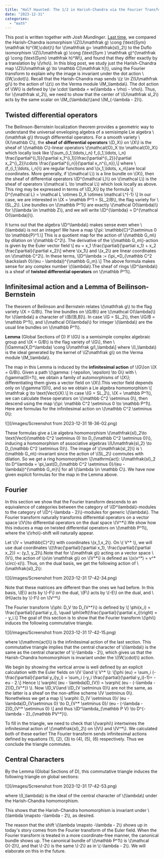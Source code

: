 ```yaml
---
title: "Half Haunted: The 1/2 in Harish-Chandra via the Fourier Transform"
date: "2023-12-31"
categories: 
  - "math"
---
```


This post is written together *with Josh Mundinger*. [Last time](https://rin.io/harish-chandra/), we compared the Harish-Chandra isomorphism \\(Z(U\mathfrak g) \cong (\text{Sym} \mathfrak h)^{W,\cdot}\\) for \\(\mathfrak g=  \mathfrak{sl}\_2\\) to the Duflo isomorphism \\(Z(U\mathfrak g) \cong (\text{Sym } \mathfrak g)^{\mathfrak g} \cong (\text{Sym} \mathfrak h)^W\\), and found that they differ exactly by a translation by \\(\rho\\). In this blog post, we study just the Harish-Chandra map \\(Z(U\mathfrak g) \to \mathbb C[\mathfrak h]\\), using the Fourier transform to explain why the image is invariant under the dot action \\((W,\cdot)\\). Recall that the Harish-Chandra map sends \\(z \in Z(U\mathfrak g)\\) to the action of \\(z\\) on the Verma module \\(M_\lambda\\). The dot action of \\(W\\) is defined by \\(w \cdot \lambda = w(\lambda + \rho) - \rho\\). Thus, 
for \\(\mathfrak sl_2\\), we need to show that the center of \\(U\mathfrak sl_2\\) acts by the same scalar on \\(M_{\lambda}\\)and \\(M_{-\lambda - 2}\\).

## Twisted differential operators
The Beilinson-Bernstein localization theorem provides a geometric way to understand the universal enveloping algebra of a semisimple Lie algebra \\(\mathfrak g\\) through differential operators.
For a smooth variety \\(X/\mathbb C\\), the **sheaf of differential operators** \\(D_X\\) on \\(X\\) is the sheaf of \\(\mathbb C\\)-linear operators \\(\mathcal{O}\_X \to \mathcal{O}\_X\\) which locally look like 
\\[\sum_{i\_1,\ldots,i\_n} f_{i\_1,\ldots, i\_n} \frac{\partial^{i\_1}}{\partial x\_1^{i\_1}}\frac{\partial^{i\_2}}{\partial x\_2^{i\_2}}\cdots \frac{\partial^{i\_n}}{\partial x\_n^{i_n}},\\]
where \\(f_{i\_1,\ldots, i\_n}\\) are regular functions and \\(x_1,\ldots, x_n\\)are local coordinates.
More generally, if \\(\mathcal L\\) is a line bundle on \\(X\\), then the sheaf of differential operators \\(D^{\mathcal L}\\) on \\(\mathcal L\\) is the sheaf of operators \\(\mathcal L \to \mathcal L\\) which look locally as above. This ring may be expressed in terms of \\(D_X\\) by the formula 
\\[ D^{\mathcal L}  = \mathcal L \otimes D_X \otimes \mathcal L^{-1} \\]
In our case, we are interested in \\(X = \mathbb P^1 = SL_2/B\\), the flag variety for \\(SL_2\\).
Line bundles on \\(\mathbb P^1\\) are exactly \\(\mathcal O(\lambda)\\) for \\(\lambda \in \mathbb Z\\),
and we will write \\(D^{\lambda} = D^{\mathcal O(\lambda)}\\).

It turns out that the algebra \\(D^\lambda\\) makes sense even when \\(\lambda\\) is not an integer!
We have a map 
\\[\pi: \mathbb{C}^2\setminus 0 \to \mathbb{P}^1.\\]
This is a quotient map for the action of \\(\mathbb G_m\\) by dilation on \\(\mathbb C^2\\).
The derivative of the \\(\mathbb G_m\\)-action is given by the Euler vector field 
\\[ eu = x_1 \frac{\partial}{\partial x_1} + x_2 \frac{\partial}{\partial x_2}\\]
where \\(x_1\\) and \\(x_2\\) are linear coordinates on \\(\mathbb C^2\\).
In these terms,
\\[D^\lambda := (\pi_*D_{\mathbb C^2 \backslash 0}/(eu - \lambda))^{\mathbb G_m}.\\]
The above formula makes sense for any complex number \\(\lambda\\).The sheaf of rings \\(D^\lambda\\) is a sheaf of **twisted differential operators** on \\(\mathbb P^1\\).

## Infinitesimal action and a Lemma of Beilinson-Bernstein

The theorem of Beilinson and Bernstein relates \\(\mathfrak g\\) to the flag variety \\(X = G/B\\).
The line bundles on \\(G/B\\) are \\(\mathcal O(\lambda)\\) for \\(\lambda\\) a character of \\(B/[B,B]\\). 
In case \\(G = SL_2\\), then \\(G/B = \mathbb P^1\\), and \\(\mathcal O(\lambda)\\) for integer \\(\lambda\\) are the usual line bundles on \\(\mathbb P^1\\).


**Lemma** (Global Sections of D)
    If \\(G\\) is a semisimple complex algebraic group and \\(X = G/B\\) is the flag variety of \\(G\\), then 
    \\[\Gamma(X,D^\lambda) \cong U\mathfrak g/I_\lambda\\]
    where \\(I_\lambda\\) is the ideal generated by the kernel of \\(Z\mathfrak g\\) on the Verma module \\(M_\lambda\\).

The map in this Lemma is induced by the **infinitesimal action** of \\(G\\)on \\(X = G/B\\).
Given a path \\(\gamma: (-\epsilon, \epsilon) \to G\\) with \\(\gamma(0)=1\\), we obtain a family of automorphisms of \\(X\\); differentiating them gives a vector field on \\(X\\).This vector field depends only on \\(\gamma'(0)\\), and so we obtain a Lie algebra homomorphism
\\[ \mathfrak g \to \text{Vect}(X).\\]
In case \\(G = SL_2\\), \\(X = \mathbb P^1\\), we can calculate these operators on \\(\mathbb C^2 \setminus 0\\), then descend using the map \\(\pi: \mathbb C^2 \setminus 0 \to \mathbb P^1\\).
Here are formulas for the infinitesimal action on \\(\mathbb C^2 \setminus 0\\):

![](/images/Screenshot from 2023-12-31 18-36-02.png) 

These formulas give a Lie algebra homomorphism \\(\mathfrak{sl}\_2\to \text{Vect}(\mathbb C^2 \setminus 0) \to D\_{\mathbb C^2 \setminus 0}\\),
inducing a homomorphism of associative algebras \\(U\mathfrak{sl\_2} \to D_{\mathbb C^2 \setminus 0}\\).
The image of \\(\mathfrak{sl_2}\\) is \\(\mathbb G_m\\)-invariant since the action of \\(SL_2\\) commutes with dilation.
So we get a ring homomorphism
\\[\mathrm{act}: U\mathfrak{sl}\_2 \to D^\lambda = \pi_\ast(D_{\mathbb C^2 \setminus 0}/(eu - \lambda))^{\mathbb G_m}\\]
for all \\(\lambda \in \mathbb C\\).
We have now given explicit formulas for the map in the Lemma above.


## Fourier
In this section we show that the Fourier transform descends to an equivalence of categories between the category of \\(D^\lambda\\)-modules to the category of \\(D^{-\lambda - 2}\\)-modules for generic \\(\lambda\\). The Fourier transform naturally transforms differential operators on a vector space \\(V\\)to differential operators on the dual space \\(V^\*\\).We show how this induces a map on twisted differential operators on \\(\mathbb P^1\\), where the \\(\rho\\)-shift will naturally appear.

Let \\(V = \mathbb{C}^2\\) with coordinates \\(x_1,x_2\\). On \\( V^\* \\), we will use dual coordinates  \\((\frac{\partial}{\partial x_1}, \frac{\partial}{\partial x_2}) =: (y_1, y_2)\\).Note that for \\(\mathfrak g\\) acting on a vector space \\(V\\), the action of \\(x\in \mathfrak g\\) on \\(V^*\\) is defined as \\(x(v^\*) = v^\* \circ(-x)\\).
Thus, on the dual basis, we get the following action of \\(\mathfrak{sl}_2\\):

![](/images/Screenshot from 2023-12-31 17-42-34.png)


Note that these matrices are different than the ones we had before. In this basis, \\(E\\) acts by \\(-F\\) on the dual, \\(F\\) acts by \\(-E\\) on the dual, and \\(H\\)acts by \\(-F\\) on \\(V^*\\)

The Fourier transform \\(\phi: D_V \to D_{V^*}\\) is defined by 
\\[ \phi(x_i) = \frac{\partial}{\partial y_i}, \quad \phi\left(\frac{\partial}{\partial x_i}\right) = - y_i.\\]
The goal of this section is to show that the Fourier transform \\(\phi\\) induces the following commutative triangle.

![](/images/Screenshot from 2023-12-31 17-42-15.png)

where \\(\mathrm{act}\\) is the infinitesimal action of the last section.
This commutative triangle implies that the central character of \\(\lambda\\) is the same as the central character of \\(-\lambda - 2\\), which gives us that the Harish-Chandra homomorphism is invariant under the \\((W,\cdot)\\) action.

We begin by showing the vertical arrow is well defined by an explicit calculation with the Euler fields on \\(V \\)and \\( V^* \\):
\\[\phi (eu) = \sum_i (-\frac{\partial}{\partial y\_i}y\_i) = \sum_i (-y_i \frac{\partial}{\partial y_i}-1)= -eu - 2.\\]
Hence \\( \varphi( (eu - \lambda)D\_{V}) = \varphi( (eu - (-\lambda - 2))D\_{V^\*}) \\).
Now \\(D_V\\)and \\(D_{V \setminus 0}\\) are not the same, as the latter is a sheaf on the non-affine scheme \\(V \setminus 0\\). Nonetheless we get a map
\\[ \varphi: D_{V \setminus 0}/ (eu - \lambda)D_{V\setminus 0} \to D_{V^* \setminus 0}/ (eu - (-\lambda - 2)D_{V^* \setminus 0} \\]
and thus \\(D^\lambda_{\mathbb P V} \to D^{-\lambda - 2}_{\mathbb PV^*}\\).

To fill in the triangle, we need to check that \\(\varphi\\) intertwines the infinitesimal action of \\(\mathfrak{sl}_2\\) on \\(V\\) and \\(V^*\\).
We calculated both of these earlier! The Fourier transform sends infinitesimal actions defined by equations (1), (2), (3) to (4), (5), (6) respectively. Thus we conclude the triangle commutes.

## Central Characters
By the Lemma (Global Sections of D), this commutative triangle induces the following triangle on global sections:

![](/images/Screenshot from 2023-12-31 17-42-53.png)

where \\(I_\lambda\\) is the ideal of the central character of \\(\lambda\\) under the Harish-Chandra homomorphism.

This shows that the Harish-Chandra homomorphism is invariant under \\(\lambda \mapsto -\lambda - 2\\), as desired.

The reason that the shift \\(\lambda \mapsto -\lambda - 2\\) shows up in today's story comes from the Fourier transform of the Euler field. When the Fourier transform is treated in a more coordinate-free manner, the canonical bundle shows up. The canonical bundle of \\(\mathbb P^1\\) is \\(\mathcal O(-2)\\), and that \\(-2\\) is the same \\(-2\\) as in \\(-\lambda - 2\\). We will elaborate on this in the future.

